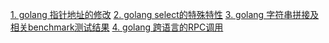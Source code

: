 [1. golang 指针地址的修改](./basics/README.md#1-golang-指针地址的修改)
[2. golang select的特殊特性](./basics/README.md#2-golang-select的特殊特性)
[3. golang 字符串拼接及相关benchmark测试结果](./basics/README.md#3-golang-字符串拼接及相关benchmark测试结果)
[4. golang 跨语言的RPC调用](./basics/README.md#4-golang-跨语言的rpc调用)
